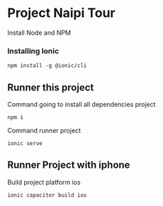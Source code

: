 # Project Naipi Tour

Install Node and NPM

### Installing Ionic

    npm install -g @ionic/cli

## Runner this project

  Command going to install all dependencies project
    
    npm i

  Command runner project

    ionic serve

## Runner Project with iphone

  Build project platform ios

    ionic capacitor build ios
